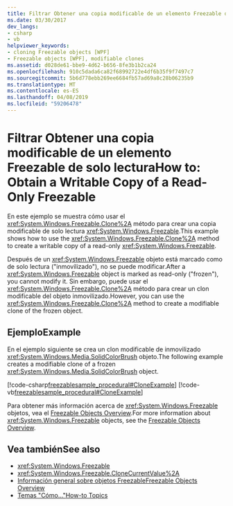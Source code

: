 ```yaml
---
title: Filtrar Obtener una copia modificable de un elemento Freezable de solo lectura
ms.date: 03/30/2017
dev_langs:
- csharp
- vb
helpviewer_keywords:
- cloning Freezable objects [WPF]
- Freezable objects [WPF], modifiable clones
ms.assetid: d028de61-bbe9-4d62-b656-8fe3b1b2ca24
ms.openlocfilehash: 910c5dada6ca82f68992722e4df6b35f9f7497c7
ms.sourcegitcommit: 5b6d778ebb269ee6684fb57ad69a8c28b06235b9
ms.translationtype: MT
ms.contentlocale: es-ES
ms.lasthandoff: 04/08/2019
ms.locfileid: "59206478"
---
```

# <a name="how-to-obtain-a-writable-copy-of-a-read-only-freezable"></a><span data-ttu-id="6bbad-102">Filtrar Obtener una copia modificable de un elemento Freezable de solo lectura</span><span class="sxs-lookup"><span data-stu-id="6bbad-102">How to: Obtain a Writable Copy of a Read-Only Freezable</span></span>
<span data-ttu-id="6bbad-103">En este ejemplo se muestra cómo usar el <xref:System.Windows.Freezable.Clone%2A> método para crear una copia modificable de solo lectura <xref:System.Windows.Freezable>.</span><span class="sxs-lookup"><span data-stu-id="6bbad-103">This example shows how to use the <xref:System.Windows.Freezable.Clone%2A> method to create a writable copy of a read-only <xref:System.Windows.Freezable>.</span></span>  
  
 <span data-ttu-id="6bbad-104">Después de un <xref:System.Windows.Freezable> objeto está marcado como de solo lectura ("inmovilizado"), no se puede modificar.</span><span class="sxs-lookup"><span data-stu-id="6bbad-104">After a <xref:System.Windows.Freezable> object is marked as read-only ("frozen"), you cannot modify it.</span></span> <span data-ttu-id="6bbad-105">Sin embargo, puede usar el <xref:System.Windows.Freezable.Clone%2A> método para crear un clon modificable del objeto inmovilizado.</span><span class="sxs-lookup"><span data-stu-id="6bbad-105">However, you can use the <xref:System.Windows.Freezable.Clone%2A> method to create a modifiable clone of the frozen object.</span></span>  
  
## <a name="example"></a><span data-ttu-id="6bbad-106">Ejemplo</span><span class="sxs-lookup"><span data-stu-id="6bbad-106">Example</span></span>  
 <span data-ttu-id="6bbad-107">En el ejemplo siguiente se crea un clon modificable de inmovilizado <xref:System.Windows.Media.SolidColorBrush> objeto.</span><span class="sxs-lookup"><span data-stu-id="6bbad-107">The following example creates a modifiable clone of a frozen <xref:System.Windows.Media.SolidColorBrush> object.</span></span>  
  
 [!code-csharp[freezablesample_procedural#CloneExample](~/samples/snippets/csharp/VS_Snippets_Wpf/freezablesample_procedural/CSharp/freezablesample.cs#cloneexample)]
 [!code-vb[freezablesample_procedural#CloneExample](~/samples/snippets/visualbasic/VS_Snippets_Wpf/freezablesample_procedural/visualbasic/freezablesample.vb#cloneexample)]  
  
 <span data-ttu-id="6bbad-108">Para obtener más información acerca de <xref:System.Windows.Freezable> objetos, vea el [Freezable Objects Overview](freezable-objects-overview.md).</span><span class="sxs-lookup"><span data-stu-id="6bbad-108">For more information about <xref:System.Windows.Freezable> objects, see the [Freezable Objects Overview](freezable-objects-overview.md).</span></span>  
  
## <a name="see-also"></a><span data-ttu-id="6bbad-109">Vea también</span><span class="sxs-lookup"><span data-stu-id="6bbad-109">See also</span></span>

- <xref:System.Windows.Freezable>
- <xref:System.Windows.Freezable.CloneCurrentValue%2A>
- [<span data-ttu-id="6bbad-110">Información general sobre objetos Freezable</span><span class="sxs-lookup"><span data-stu-id="6bbad-110">Freezable Objects Overview</span></span>](freezable-objects-overview.md)
- [<span data-ttu-id="6bbad-111">Temas "Cómo..."</span><span class="sxs-lookup"><span data-stu-id="6bbad-111">How-to Topics</span></span>](base-elements-how-to-topics.md)
